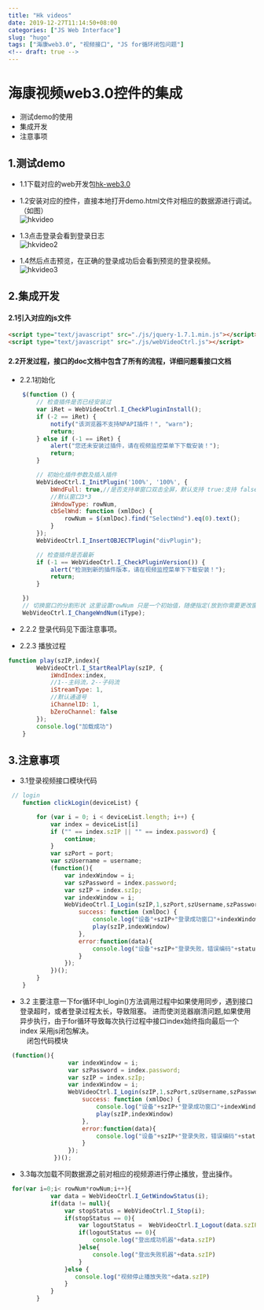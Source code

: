 ```yaml
---
title: "Hk videos"  
date: 2019-12-27T11:14:50+08:00  
categories: ["JS Web Interface"]  
slug: "hugo"  
tags: ["海康web3.0", "视频接口", "JS for循环闭包问题"]  
<!-- draft: true -->
---
```

# 海康视频web3.0控件的集成 
- 测试demo的使用
- 集成开发
- 注意事项 


## 1.测试demo
- 1.1下载对应的web开发包[hk-web3.0](https://github.com/Wu-Qin-Hao/HIK-web3.0)

- 1.2安装对应的控件，直接本地打开demo.html文件对相应的数据源进行调试。（如图）  
![hkvideo](../assert/hkvideo/hkvideo.png)
- 1.3点击登录会看到登录日志  
![hkvideo2](../assert/hkvideo/hkvideo2.png)
- 1.4然后点击预览，在正确的登录成功后会看到预览的登录视频。  
![hkvideo3](../assert/hkvideo/hkvideo3.png)

## 2.集成开发

#### 2.1引入对应的js文件
```html
<script type="text/javascript" src="./js/jquery-1.7.1.min.js"></script>
<script type="text/javascript" src="./js/webVideoCtrl.js"></script>
```
#### 2.2开发过程，接口的doc文档中包含了所有的流程，详细问题看接口文档

- 2.2.1初始化
```js
    $(function () {
        // 检查插件是否已经安装过
        var iRet = WebVideoCtrl.I_CheckPluginInstall();
        if (-2 == iRet) {
            notify("该浏览器不支持NPAPI插件！", "warn");
            return;
        } else if (-1 == iRet) {
            alert("您还未安装过插件，请在视频监控菜单下下载安装！");
            return;
        }

        // 初始化插件参数及插入插件
        WebVideoCtrl.I_InitPlugin('100%', '100%', {
            bWndFull: true,//是否支持单窗口双击全屏，默认支持 true:支持 false:不支持
            //默认窗口3*3
            iWndowType: rowNum,
            cbSelWnd: function (xmlDoc) {
                rowNum = $(xmlDoc).find("SelectWnd").eq(0).text();
            }
        });
        WebVideoCtrl.I_InsertOBJECTPlugin("divPlugin");

        // 检查插件是否最新
        if (-1 == WebVideoCtrl.I_CheckPluginVersion()) {
            alert("检测到新的插件版本，请在视频监控菜单下下载安装！");
            return;
        }

    })
    // 切换窗口的分割形状 这里设置rowNum 只是一个初始值，随便指定(放到你需要更改窗口位置)
    WebVideoCtrl.I_ChangeWndNum(iType);
```
- 2.2.2 登录代码见下面注意事项。

- 2.2.3 播放过程
```js
function play(szIP,index){
        WebVideoCtrl.I_StartRealPlay(szIP, {
            iWndIndex:index,
            //1--主码流，2--子码流
            iStreamType: 1,
            //默认通道号
            iChannelID: 1,
            bZeroChannel: false
        });
        console.log("加载成功")
    }
```
## 3.注意事项
- 3.1登录视频接口模块代码
 ```js
  // login
     function clickLogin(deviceList) {
 
         for (var i = 0; i < deviceList.length; i++) {
             var index = deviceList[i]
             if ("" == index.szIP || "" == index.password) {
                 continue;
             }
             var szPort = port;
             var szUsername = username;
             (function(){
                 var indexWindow = i;
                 var szPassword = index.password;
                 var szIP = index.szIp;
                 var indexWindow = i;
                 WebVideoCtrl.I_Login(szIP,1,szPort,szUsername,szPassword, {
                     success: function (xmlDoc) {
                         console.log("设备"+szIP+"登录成功窗口"+indexWindow+"，成功编码"+xmlDoc)
                         play(szIP,indexWindow)
                     },
                     error:function(data){
                         console.log("设备"+szIP+"登录失败，错误编码"+status+"message"+xmlDoc)
                     }
                 });
             })();
         }
     }
```
- 3.2 主要注意一下for循环中I_login()方法调用过程中如果使用同步，遇到接口登录超时，或者登录过程太长，导致阻塞。
进而使浏览器崩溃问题,如果使用异步执行，由于for循环导致每次执行过程中接口index始终指向最后一个index
采用js闭包解决。  
&emsp;闭包代码模块
```js
 (function(){
                 var indexWindow = i;
                 var szPassword = index.password;
                 var szIP = index.szIp;
                 var indexWindow = i;
                 WebVideoCtrl.I_Login(szIP,1,szPort,szUsername,szPassword, {
                     success: function (xmlDoc) {
                         console.log("设备"+szIP+"登录成功窗口"+indexWindow+"，成功编码"+xmlDoc)
                         play(szIP,indexWindow)
                     },
                     error:function(data){
                         console.log("设备"+szIP+"登录失败，错误编码"+status+"message"+xmlDoc)
                     }
                 });
             })();
```
- 3.3每次加载不同数据源之前对相应的视频源进行停止播放，登出操作。
```js
 for(var i=0;i< rowNum*rowNum;i++){
            var data = WebVideoCtrl.I_GetWindowStatus(i);
            if(data != null){
                var stopStatus = WebVideoCtrl.I_Stop(i);
                if(stopStatus == 0){
                    var logoutStatus =  WebVideoCtrl.I_Logout(data.szIP)
                    if(logoutStatus == 0){
                        console.log("登出成功机器"+data.szIP)
                    }else{
                        console.log("登出失败机器"+data.szIP)
                    }
                }else {
                   console.log("视频停止播放失败"+data.szIP)
                }
            }
        }
```

